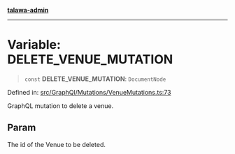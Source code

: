 [**talawa-admin**](../../../../README.md)

***

# Variable: DELETE\_VENUE\_MUTATION

> `const` **DELETE\_VENUE\_MUTATION**: `DocumentNode`

Defined in: [src/GraphQl/Mutations/VenueMutations.ts:73](https://github.com/MayankJha014/talawa-admin/blob/0dd35cc200a4ed7562fa81ab87ec9b2a6facd18b/src/GraphQl/Mutations/VenueMutations.ts#L73)

GraphQL mutation to delete a venue.

## Param

The id of the Venue to be deleted.
